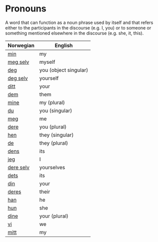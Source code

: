 # Pronouns

A word that can function as a noun phrase used by itself and that refers either to the participants in the discourse (e.g. I, you) or to someone or something mentioned elsewhere in the discourse (e.g. she, it, this).

| Norwegian | English |
| --- | --- |
| [min](https://www.ordnett.no/search?language=no&phrase=min) | my |
| [meg selv](https://www.ordnett.no/search?language=no&phrase=meg%20selv) | myself |
| [deg](https://www.ordnett.no/search?language=no&phrase=deg) | you (object singular) |
| [deg selv](https://www.ordnett.no/search?language=no&phrase=deg%20selv) | yourself |
| [ditt](https://www.ordnett.no/search?language=no&phrase=ditt) | your |
| [dem](https://www.ordnett.no/search?language=no&phrase=dem) | them |
| [mine](https://www.ordnett.no/search?language=no&phrase=mine) | my (plural) |
| [du](https://www.ordnett.no/search?language=no&phrase=du) | you (singular) |
| [meg](https://www.ordnett.no/search?language=no&phrase=meg) | me |
| [dere](https://www.ordnett.no/search?language=no&phrase=dere) | you (plural) |
| [hen](https://www.ordnett.no/search?language=no&phrase=hen) | they (singular) |
| [de](https://www.ordnett.no/search?language=no&phrase=de) | they (plural) |
| [dens](https://www.ordnett.no/search?language=no&phrase=dens) | its |
| [jeg](https://www.ordnett.no/search?language=no&phrase=jeg) | I |
| [dere selv](https://www.ordnett.no/search?language=no&phrase=dere%20selv) | yourselves |
| [dets](https://www.ordnett.no/search?language=no&phrase=dets) | its |
| [din](https://www.ordnett.no/search?language=no&phrase=din) | your |
| [deres](https://www.ordnett.no/search?language=no&phrase=deres) | their |
| [han](https://www.ordnett.no/search?language=no&phrase=han) | he |
| [hun](https://www.ordnett.no/search?language=no&phrase=hun) | she |
| [dine](https://www.ordnett.no/search?language=no&phrase=dine) | your (plural) |
| [vi](https://www.ordnett.no/search?language=no&phrase=vi) | we |
| [mitt](https://www.ordnett.no/search?language=no&phrase=mitt) | my |

